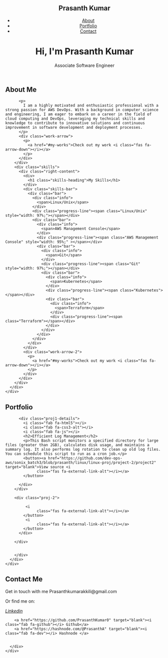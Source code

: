<html lang="en">

<head>
  <meta charset="UTF-8" />
  <meta http-equiv="X-UA-Compatible" content="IE=edge" />
  <meta name="viewport" content="width=device-width, initial-scale=1.0" />
  <title>Portfolio Code</title>
  <link rel="stylesheet" type="text/css" href="portfolio.io
/css.css">
  <link rel="stylesheet" href="style.css" />
  <script src="https://kit.fontawesome.com/66aa7c98b3.js" crossorigin="anonymous"></script>
  <script src="https://code.jquery.com/jquery-3.6.0.min.js"
    integrity="sha256-/xUj+3OJU5yExlq6GSYGSHk7tPXikynS7ogEvDej/m4=" crossorigin="anonymous"></script>
</head>

<body>
  <header class="header">
    <nav class="navbar">
      <div class="navbar-container container">
        <div>
          <h1 class="navbar-brand">Prasanth Kumar</h1>
        </div>
        <ul class="menu-items">
          <li><a href="#about">About</a></li>
          <li><a href="#my-works">Portfolio</a></li>
          <li><a href="#contact-me">Contact</a></li>
        </ul>
      </div>
    </nav>
    <div class="home-content" id="home-page">
      <div class="name">
        <h1>Hi, I'm Prasanth Kumar</h1>
        <p>Associate Software Engineer</p>
      </div>
      <div class="angle-down-icon">
        <a href="#about"><i class="fas fa-angle-down"></i></a>
      </div>
    </div>
  </header>
  <section class="about-me" id="about">
    <div class="container">
      <div class="about-content">
        <div class="left-content">
          <div>
            <h1 class="about-heading">About Me</h1>
          </div>
         
          <p>
            I am a highly motivated and enthusiastic professional with a strong passion for AWS DevOps. With a background in computer science and engineering, I am eager to embark on a career in the field of cloud computing and DevOps, leveraging my technical skills and knowledge to contribute to innovative solutions and continuous improvement in software development and deployment processes.
          </p>
          <div class="work-arrow">
            <p>
              <a href="#my-works">Check out my work <i class="fas fa-arrow-down"></i></a>
            </p>
          </div>
        </div>
        <div class="skills">
          <div class="right-content">
            <div>
              <h1 class="skills-heading">My Skills</h1>
            </div>
            <div class="skills-bar">
              <div class="bar">
                <div class="info">
                  <span>Linux/Unix</span>
                </div>
                <div class="progress-line"><span class="Linux/Unix" style="width: 97%;"></span></div>
                <div class="bar">
                  <div class="info">
                    <span>AWS Management Console</span>
                  </div>
                  <div class="progress-line"><span class="AWS Management Console" style="width: 95%;" ></span></div>
                  <div class="bar">
                    <div class="info">
                      <span>Git</span>
                    </div>
                    <div class="progress-line"><span class="Git" style="width: 97%;"></span></div>
                    <div class="bar">
                      <div class="info">
                        <span>Kubernetes</span>
                      </div>
                      <div class="progress-line"><span class="Kubernetes"></span></div>
                      <div class="bar">
                        <div class="info">
                          <span>Terraform</span>
                        </div>
                        <div class="progress-line"><span class="Terraform"></span></div>
                      </div>
                    </div>
                  </div>
                </div>
              </div>
            </div>
            <div class="work-arrow-2">
              <p>
                <a href="#my-works">Check out my work <i class="fas fa-arrow-down"></i></a>
              </p>
            </div>
          </div>
        </div>
      </div>
    </div>
  </section>
  <section id="my-works">
    <div class="portfolio">
      <div class="proj-heading">
        <h1>Portfolio</h1>
      </div>
      <div class="portfolio-content container">
        <div class="proj-1">
        
          <div class="proj1-details">
            <i class="fab fa-html5"></i>
            <i class="fab fa-css3-alt"></i>
            <i class="fab fa-js"></i>
            <h2>Efficient Log Management</h2>
            <p>This Bash script monitors a specified directory for large files (greater than 2GB), calculates disk usage, and maintains a summary log. It also performs log rotation to clean up old log files. You can schedule this script to run as a cron job.</p>
            <button><a href="https://github.com/dev-ops-aws/sonix_batch3/blob/prasanth/linux/linux-proj/project-2/project2" target="blank">View source <i
                  class="fas fa-external-link-alt"></i></a>
            </button>
           
          </div>
        </div>

        <div class="proj-2">
          
  <div class="proj2-details">
    <i class="fab fa-html5"></i>
    <i class="fab fa-css3-alt"></i>
    
           
             <i
                  class="fas fa-external-link-alt"></i></a>
            </button>
             <i
                  class="fas fa-external-link-alt"></i></a>
            </button>
          </div>

        </div>
        
          
        </div>
      </div>
    </div>
  </section>
  <div class="contact" id="contact-me">
    <div class="container">
      <div class="contact-content">
        <h2>Contact Me</h2>
        <p class="mail">
          Get in touch with me <i class="fas fa-arrow-right"></i> Prasanthkumarakkili@gmail.com
        </p>
        <p class="links">Or find me on:</p>
        <a href="https://www.linkedin.com/in/prasanth-kumar-1a3593289/" target="blank"><i class="fab fa-linkedin">
            Linkedin</i></a>
     
        <a href="https://github.com/PrasanthKumar0" target="blank"><i class="fab fa-github"></i> Github</a>
        <a href="https://hashnode.com/@PrasanthA" target="blank"><i class="fab fa-dev"></i> Hashnode </a>
       
       
      </div>
    </div>
  </div>
 
</body>

</html>
